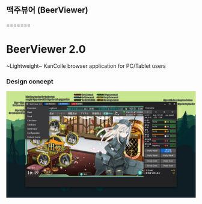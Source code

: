 맥주뷰어 (BeerViewer)
--
=======
# BeerViewer 2.0
~Lightweight~ KanColle browser application for PC/Tablet users

### Design concept
![Design concept](https://github.com/WolfgangKurz/BeerViewer/blob/master/Resources/Concept.png)

